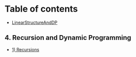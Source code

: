 # Table of contents

* [LinearStructureAndDP](README.md)

## 4. Recursion and Dynamic Programming

* [1\) Recursions](4.-recursion-and-dynamic-programming/1-recursions.md)

